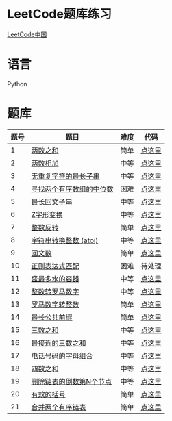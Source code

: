 # LeetCode题库练习
[LeetCode中国](https://leetcode-cn.com/problemset/algorithms/)
# 语言
Python
# 题库
| 题号 | 题目 | 难度 | 代码 |
| --- | --- | --- | --- |
| 1 | [两数之和](https://leetcode-cn.com/problems/two-sum/) | 简单 | [点这里](https://github.com/217heidai/leetcode/blob/master/Python/leetcode0001.py) |
| 2 | [两数相加](https://leetcode-cn.com/problems/add-two-numbers/) | 中等 | [点这里](https://github.com/217heidai/leetcode/blob/master/Python/leetcode0002.py) |
| 3 | [无重复字符的最长子串](https://leetcode-cn.com/problems/longest-substring-without-repeating-characters/) | 中等 | [点这里](https://github.com/217heidai/leetcode/blob/master/Python/leetcode0003.py)|
| 4 | [寻找两个有序数组的中位数](https://leetcode-cn.com/problems/median-of-two-sorted-arrays/) | 困难 | [点这里](https://github.com/217heidai/leetcode/blob/master/Python/leetcode0004.py) |
| 5 | [最长回文子串](https://leetcode-cn.com/problems/longest-palindromic-substring/) | 中等 | [点这里](https://github.com/217heidai/leetcode/blob/master/Python/leetcode0005.py) |
| 6 | [Z字形变换](https://leetcode-cn.com/problems/zigzag-conversion/) | 中等 | [点这里](https://github.com/217heidai/leetcode/blob/master/Python/leetcode0006.py) |
| 7 | [整数反转](https://leetcode-cn.com/problems/reverse-integer/) | 简单 | [点这里](https://github.com/217heidai/leetcode/blob/master/Python/leetcode0007.py) |
| 8 | [字符串转换整数 (atoi)](https://leetcode-cn.com/problems/string-to-integer-atoi/) | 中等 | [点这里](https://github.com/217heidai/leetcode/blob/master/Python/leetcode0008.py) |
| 9 | [回文数](https://leetcode-cn.com/problems/palindrome-number/) | 简单 | [点这里](https://github.com/217heidai/leetcode/blob/master/Python/leetcode0009.py) |
| 10 | [正则表达式匹配](https://leetcode-cn.com/problems/regular-expression-matching/) | 困难 | 待处理 |
| 11 | [盛最多水的容器](https://leetcode-cn.com/problems/container-with-most-water/) | 中等 | [点这里](https://github.com/217heidai/leetcode/blob/master/Python/leetcode0011.py) |
| 12 | [整数转罗马数字](https://leetcode-cn.com/problems/integer-to-roman/) | 中等 | [点这里](https://github.com/217heidai/leetcode/blob/master/Python/leetcode0012.py) |
| 13 | [罗马数字转整数](https://leetcode-cn.com/problems/roman-to-integer/) | 简单 | [点这里](https://github.com/217heidai/leetcode/blob/master/Python/leetcode0013.py) |
| 14 | [最长公共前缀](https://leetcode-cn.com/problems/longest-common-prefix/) | 简单 | [点这里](https://github.com/217heidai/leetcode/blob/master/Python/leetcode0014.py) |
| 15 | [三数之和](https://leetcode-cn.com/problems/3sum/) | 中等 | [点这里](https://github.com/217heidai/leetcode/blob/master/Python/leetcode0015.py) |
| 16 | [最接近的三数之和](https://leetcode-cn.com/problems/3sum-closest/) | 中等 | [点这里](https://github.com/217heidai/leetcode/blob/master/Python/leetcode0016.py) |
| 17 | [电话号码的字母组合](https://leetcode-cn.com/problems/letter-combinations-of-a-phone-number/) | 中等 | [点这里](https://github.com/217heidai/leetcode/blob/master/Python/leetcode0017.py) |
| 18 | [四数之和](https://leetcode-cn.com/problems/4sum/) | 中等 | [点这里](https://github.com/217heidai/leetcode/blob/master/Python/leetcode0018.py) |
| 19 | [删除链表的倒数第N个节点](https://leetcode-cn.com/problems/remove-nth-node-from-end-of-list/) | 中等 | [点这里](https://github.com/217heidai/leetcode/blob/master/Python/leetcode0019.py) |
| 20 | [有效的括号](https://leetcode-cn.com/problems/valid-parentheses/) | 简单 | [点这里](https://github.com/217heidai/leetcode/blob/master/Python/leetcode0020.py) |
| 21 | [合并两个有序链表](https://leetcode-cn.com/problems/merge-two-sorted-lists/) | 简单 | [点这里](https://github.com/217heidai/leetcode/blob/master/Python/leetcode0021.py) |
